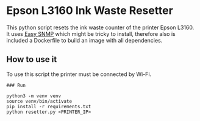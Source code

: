 # Epson L3160 Ink Waste Resetter

This python script resets the ink waste counter of the printer Epson L3160.
It uses [Easy SNMP](https://easysnmp.readthedocs.io/en/latest/) which might be tricky to install, therefore also is included a Dockerfile to build an image with all dependencies.

## How to use it
To use this script the printer must be connected by Wi-Fi. 

```
### Run

python3 -m venv venv
source venv/bin/activate
pip install -r requirements.txt
python resetter.py <PRINTER_IP>
```
